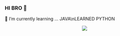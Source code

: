 ### HI BRO 👋

🌱 I’m currently learning ... JAVA\nLEARNED PYTHON

<p align="center">
<img src="https://github-readme-stats.vercel.app/api?username=hbamal&theme=lowcontrast" align="center">
</p>



